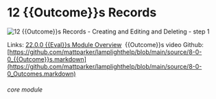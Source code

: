 # 12 {{Outcome}}s Records


![12 {{Outcome}}s Records - Creating and Editing  and Deleting - step 1](12_Outcomes_Records_-_Creating_and_Editing__and_Deleting_im_1.png)

Links:
[22.0.0 {{Eval}}s Module Overview](https://lamplight.online/en/help/index/p/22.0.0) 
{{Outcome}}s video
Github:
[https://github.com/mattparker/lamplighthelp/blob/main/source/8-0-0_{{Outcome}}s.markdown](https://github.com/mattparker/lamplighthelp/blob/main/source/8-0-0_Outcomes.markdown)


###### core module